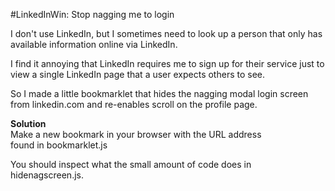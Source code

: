 #LinkedInWin: Stop nagging me to login

I don't use LinkedIn, but I sometimes need to look up a person that only has available information online via LinkedIn.

I find it annoying that LinkedIn requires me to sign up for their service just to view a single LinkedIn page that a user expects others to see. 

So I made a little bookmarklet that hides the nagging modal login screen from linkedin.com and re-enables scroll on the profile page. 

**Solution**  
Make a new bookmark in your browser with the URL address  
found in bookmarklet.js

You should inspect what the small amount of code does in hidenagscreen.js.